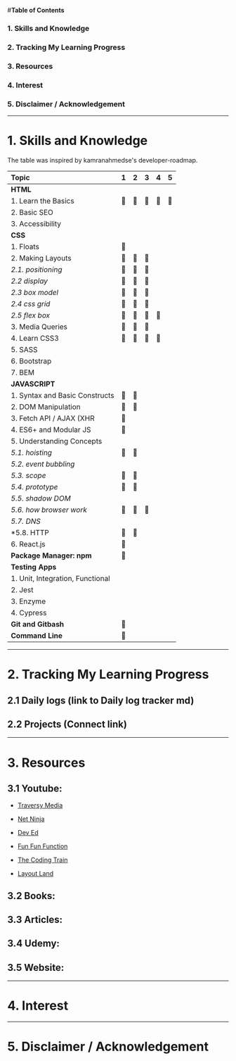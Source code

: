 #__Table of Contents__
### 1. Skills and Knowledge
### 2. Tracking My Learning Progress
### 3. Resources
### 4. Interest
### 5. Disclaimer / Acknowledgement
___

# 1. Skills and Knowledge
The table was inspired by kamranahmedse's developer-roadmap.


| Topic | 1 | 2 | 3 | 4 | 5|
| :--- | :---: | :---: | :---: | :---: | :---: |
| **HTML** | | | |||
|  1. Learn the Basics|:large_blue_circle:|:large_blue_circle: |:large_blue_circle:|:large_blue_circle:|:large_blue_circle:|
|  2. Basic SEO | | | | | |
|  3. Accessibility| | | | | |
| **CSS** | | | | | |
| 1. Floats|:large_blue_circle:| | | | |
| 2. Making Layouts|:large_blue_circle:|:large_blue_circle:|:large_blue_circle:| | |
| *2.1. positioning*|:large_blue_circle:|:large_blue_circle:|:large_blue_circle:| | |
| *2.2 display*|:large_blue_circle:|:large_blue_circle:|:large_blue_circle:| | |
| *2.3 box model*|:large_blue_circle:|:large_blue_circle:|:large_blue_circle:| | |
| *2.4 css grid*|:large_blue_circle:|:large_blue_circle:|:large_blue_circle:| | |
| *2.5 flex box*|:large_blue_circle:|:large_blue_circle:|:large_blue_circle:|:large_blue_circle:| |
| 3. Media Queries|:large_blue_circle:|:large_blue_circle:|:large_blue_circle:| | |
| 4. Learn CSS3 |:large_blue_circle:|:large_blue_circle: |:large_blue_circle:|:large_blue_circle:| |
| 5. SASS | | | | | |
| 6. Bootstrap| | | | | |
| 7. BEM| | | | | |
|**JAVASCRIPT** | | | | | |
|1. Syntax and Basic Constructs |:large_blue_circle:|:large_blue_circle: | | | |
|2. DOM Manipulation |:large_blue_circle: | :large_blue_circle:| | | |
|3. Fetch API / AJAX (XHR|:large_blue_circle:| | | | |
|4. ES6+ and Modular JS |:large_blue_circle:| | | | |
|5. Understanding Concepts | | | | | |
|*5.1. hoisting*|:large_blue_circle:|:large_blue_circle:| | | |
|*5.2. event bubbling*| | | | | |
|*5.3. scope*|:large_blue_circle:|:large_blue_circle:| | | |
|*5.4. prototype*|:large_blue_circle:|:large_blue_circle: | | | |
|*5.5. shadow DOM*| | | | | |
|*5.6. how browser work*|:large_blue_circle:|:large_blue_circle:|:large_blue_circle:| | |
|*5.7. DNS*| | | | | |
|*5.8. HTTP|:large_blue_circle:|:large_blue_circle:| | | |
|6. React.js|:large_blue_circle:| | | | |
|**Package Manager: npm**|:large_blue_circle:| | | | |
|**Testing Apps**| | | | | |
|1. Unit, Integration, Functional| | | | | |
|2. Jest | | | | | |
|3. Enzyme| | | | | |
|4. Cypress| | | | | |
|**Git and Gitbash**|:large_blue_circle:| | | | |
|**Command Line**|:large_blue_circle:| | | | |

___

# 2. Tracking My Learning Progress
## 2.1 Daily logs (link to Daily log tracker md)
## 2.2 Projects (Connect link)
___

# 3. Resources
## 3.1 Youtube:
* [Traversy Media](https://www.youtube.com/user/TechGuyWeb)

* [Net Ninja](https://www.youtube.com/channel/UCW5YeuERMmlnqo4oq8vwUpg)

* [Dev Ed](https://www.youtube.com/channel/UClb90NQQcskPUGDIXsQEz5Q)

* [Fun Fun Function](https://www.youtube.com/channel/UCO1cgjhGzsSYb1rsB4bFe4Q)

* [The Coding Train](https://www.youtube.com/user/shiffman)

* [Layout Land](https://www.youtube.com/channel/UC7TizprGknbDalbHplROtag)

## 3.2 Books:
## 3.3 Articles:
## 3.4 Udemy:
## 3.5 Website:  
___

# 4. Interest
___

# 5. Disclaimer / Acknowledgement
